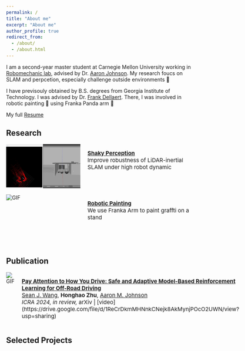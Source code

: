 ```yaml
---
permalink: /
title: "About me"
excerpt: "About me"
author_profile: true
redirect_from: 
  - /about/
  - /about.html
---
```


I am a second-year master student at Carnegie Mellon University working in [Robomechanic lab](https://www.cmu.edu/me/robomechanicslab/), advised by Dr. [Aaron Johnson](https://www.andrew.cmu.edu/user/amj1/). My research foucs on SLAM and perpcetion, especially challenge outside environments 🤖 

I have previsouly obtained by B.S. degrees from Georgia Institute of Technology. I was advised by Dr. [Frank Dellaert](https://dellaert.github.io/). There, I was involved in robotic painting 🎨 using Franka Panda arm 🦾 

My full [Resume](https://adrienzhh.github.io/honghao/files/CV-1.pdf)

## Research

<div style="display: flex; flex-direction: row;">
    <img src="images/hans_experiment_setup.gif" alt="GIF" style="width: 40%;height: 120px;" />
    <div style="flex: 1; padding-left: 20px;">
        <p style="font-size: 15px;">
            <a href="https://adrienzhh.github.io/honghao/shakyPerception/"><b>Shaky Perception</b></a><br>
            Improve robustness of LiDAR-inertial SLAM under high robot dynamic
        </p>
    </div>
</div>
<br>
<div style="display: flex; flex-direction: row;">
    <img src="images/robotic_paint_2.gif" alt="GIF" style="width: 40%;height: 140px;" />
    <div style="flex: 1; padding-left: 20px;">
        <p style="font-size: 15px;">
            <a href="https://adrienzhh.github.io/honghao/roboticPaint/"><b>Robotic Painting</b></a><br>
            We use Franka Arm to paint graffti on a stand 
        </p>
    </div>
</div>
 
## Publication
<div style="display: flex; flex-direction: row;">
    <img src="images/icra_2024_for_website.gif" alt="GIF" style="width: 40%;height: 120px;"  />
    <div style="flex: 1; padding-left: 20px;">
        <p style="font-size: 15px;">
            <a href="https://adrienzhh.github.io/honghao/payAttentionDrift/"><b>Pay Attention to How You Drive: Safe and Adaptive Model-Based Reinforcement Learning for Off-Road Driving</b></a><br>
            <a href="https://seanjwang.github.io/#home">Sean J. Wang</a>, <b>Honghao Zhu</b>, <a href="https://www.andrew.cmu.edu/user/amj1/">Aaron M. Johnson</a><br>
            <i>ICRA 2024, in review, </i>
            arXiv | [video](https://drive.google.com/file/d/1ReCrDkmMHNnkCNejk8AkMynjPOcO2UWN/view?usp=sharing)
        </p>
    </div>
</div>

## Selected Projects






